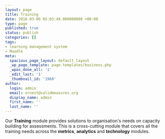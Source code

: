 ```yaml
---
layout: page
title: Training
date: 2016-03-06 05:03:49.000000000 +00:00
type: page
published: true
status: publish
categories: []
tags:
- learning management system
- Moodle
meta:
  spacious_page_layout: default_layout
  _wp_page_template: page-templates/business.php
  _wpas_done_all: '1'
  _edit_last: '1'
  _thumbnail_id: '1968'
author:
  login: admin
  email: ernest@validmeasures.org
  display_name: admin
  first_name: ''
  last_name: ''
---
```

<p>Our <strong>Training</strong> module provides solutions to organisation's needs on capacity building for assessments. This is a cross-cutting module that covers all the training needs across the <strong>metrics</strong>, <strong>analytics</strong> and <strong>technology</strong> modules.</p>

